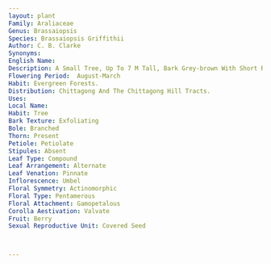 ```yaml
---
layout: plant
Family: Araliaceae
Genus: Brassaiopsis
Species: Brassaiopsis Griffithii
Author: C. B. Clarke
Synonyms: 
English Name: 
Description: A Small Tree, Up To 7 M Tall, Bark Grey-brown With Short Recurved Thorns, Pith Large. Leaves Palmatifid, 38-60 Cm Across, About Half Way Down, Cuspidate, Serrate, Pubescent Along The Nerves, 7-lobed, Lobes Ovate, Acute At The Apex, Petiole 30-40 Cm Long, Ribbed. Inflorescence Of Umbel In Long Axillary Panicles, 3.2-4.5 Cm Across, Pedicels 1.5-2.0 Cm Long, Filiform, Subscabrid. Calyx Limb Toothed, Disk Conical. Petals 5, Valvate. Stamens 5. Ovary 2-celled, Styles 2, Short. Fruits Globose, 6-10 Mm Across, Crowned By The Calyx Teeth And The Short Remains Of The Style.
Flowering Period:  August-March
Habit: Evergreen Forests.
Distribution: Chittagong And The Chittagong Hill Tracts.
Uses: 
Local Name: 
Habit: Tree
Bark Texture: Exfoliating
Bole: Branched
Thorn: Present
Petiole: Petiolate
Stipules: Absent
Leaf Type: Compound
Leaf Arrangement: Alternate
Leaf Venation: Pinnate
Inflorescence: Umbel
Floral Symmetry: Actinomorphic
Floral Type: Pentamerous
Floral Attachment: Gamopetalous
Corolla Aestivation: Valvate
Fruit: Berry
Sexual Reproductive Unit: Covered Seed



---
```


